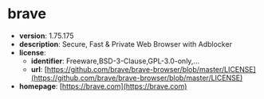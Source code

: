 # brave

- **version**: 1.75.175
- **description**: Secure, Fast & Private Web Browser with Adblocker
- **license**:
  - **identifier**: Freeware,BSD-3-Clause,GPL-3.0-only,...
  - **url**: [https://github.com/brave/brave-browser/blob/master/LICENSE](https://github.com/brave/brave-browser/blob/master/LICENSE)
- **homepage**: [https://brave.com](https://brave.com)

